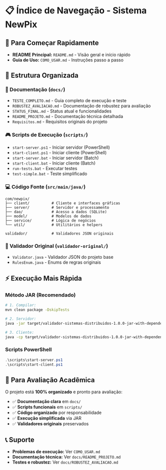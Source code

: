 ﻿# 📋 Índice de Navegação - Sistema NewPix

## 🚀 Para Começar Rapidamente
- **README Principal:** `README.md` - Visão geral e início rápido
- **Guia de Uso:** `COMO_USAR.md` - Instruções passo a passo

## 📁 Estrutura Organizada

### 📖 Documentação (`docs/`)
- `TESTE_COMPLETO.md` - Guia completo de execução e teste
- `ROBUSTEZ_AVALIACAO.md` - Documentação de robustez para avaliação
- `STATUS_FINAL.md` - Status atual e funcionalidades
- `README_PROJETO.md` - Documentação técnica detalhada  
- `Requisitos.md` - Requisitos originais do projeto

### 🎮 Scripts de Execução (`scripts/`)
- `start-server.ps1` - Iniciar servidor (PowerShell)
- `start-client.ps1` - Iniciar cliente (PowerShell)
- `start-server.bat` - Iniciar servidor (Batch)
- `start-client.bat` - Iniciar cliente (Batch)
- `run-tests.bat` - Executar testes
- `test-simple.bat` - Teste simplificado

### 💻 Código Fonte (`src/main/java/`)
```
com/newpix/
├── client/          # Cliente e interfaces gráficas
├── server/          # Servidor e processamento  
├── dao/             # Acesso a dados (SQLite)
├── model/           # Modelos de dados
├── service/         # Lógica de negócios
└── util/            # Utilitários e helpers

validador/           # Validadores JSON originais
```

### 🔧 Validador Original (`validador-original/`)
- `Validator.java` - Validador JSON do projeto base
- `RulesEnum.java` - Enums de regras originais

## ⚡ Execução Mais Rápida

### Método JAR (Recomendado)
```bash
# 1. Compilar:
mvn clean package -DskipTests

# 2. Servidor:
java -jar target/validador-sistemas-distribuidos-1.0.0-jar-with-dependencies.jar 8082

# 3. Cliente:
java -cp target/validador-sistemas-distribuidos-1.0.0-jar-with-dependencies.jar com.newpix.client.gui.LoginGUI
```

### Scripts PowerShell
```powershell
.\scripts\start-server.ps1
.\scripts\start-client.ps1
```

## 🎯 Para Avaliação Acadêmica

O projeto está **100% organizado** e pronto para avaliação:

- ✅ **Documentação clara** em `docs/`
- ✅ **Scripts funcionais** em `scripts/`
- ✅ **Código organizado** por responsabilidade
- ✅ **Execução simplificada** via JAR
- ✅ **Validadores originais** preservados

## 📞 Suporte

- **Problemas de execução:** Ver `COMO_USAR.md`
- **Documentação técnica:** Ver `docs/README_PROJETO.md`
- **Testes e robustez:** Ver `docs/ROBUSTEZ_AVALIACAO.md`
